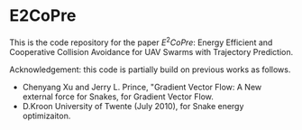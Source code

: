 # E2CoPre
This is the code repository for the paper $E^2CoPre$: Energy Efficient and Cooperative Collision Avoidance for UAV Swarms with Trajectory Prediction. 

Acknowledgement: this code is partially build on previous works as follows. 
- Chenyang Xu and Jerry L. Prince, "Gradient Vector Flow: A New external force for Snakes, for Gradient Vector Flow. 
- D.Kroon University of Twente (July 2010), for Snake energy optimizaiton.  
